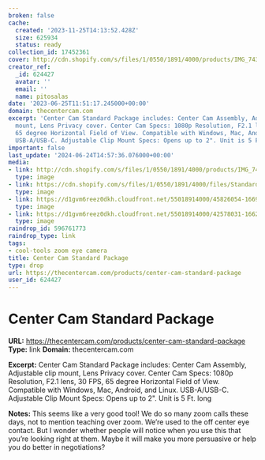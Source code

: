 ```yaml
---
broken: false
cache:
  created: '2023-11-25T14:13:52.428Z'
  size: 625934
  status: ready
collection_id: 17452361
cover: http://cdn.shopify.com/s/files/1/0550/1891/4000/products/IMG_74362.jpg?v=1671240795
creator_ref:
  _id: 624427
  avatar: ''
  email: ''
  name: pitosalas
date: '2023-06-25T11:51:17.245000+00:00'
domain: thecentercam.com
excerpt: 'Center Cam Standard Package includes: Center Cam Assembly, Adjustable clip
  mount, Lens Privacy cover. Center Cam Specs: 1080p Resolution, F2.1 lens, 30 FPS,
  65 degree Horizontal Field of View. Compatible with Windows, Mac, Android, and Linux.
  USB-A/USB-C. Adjustable Clip Mount Specs: Opens up to 2". Unit is 5 Ft. long'
important: false
last_update: '2024-06-24T14:57:36.076000+00:00'
media:
- link: http://cdn.shopify.com/s/files/1/0550/1891/4000/products/IMG_74362.jpg?v=1671240795
  type: image
- link: https://cdn.shopify.com/s/files/1/0550/1891/4000/files/Standard_Bigger-01_1_480x480.jpg?v=1653500526
  type: image
- link: https://d1gvm6reez0dkh.cloudfront.net/55018914000/45826054-1669045854.3887.jpg
  type: image
- link: https://d1gvm6reez0dkh.cloudfront.net/55018914000/42578031-1662376196.3086.jpg
  type: image
raindrop_id: 596761773
raindrop_type: link
tags:
- cool-tools zoom eye camera
title: Center Cam Standard Package
type: drop
url: https://thecentercam.com/products/center-cam-standard-package
user_id: 624427
---
```


# Center Cam Standard Package

**URL:** https://thecentercam.com/products/center-cam-standard-package
**Type:** link
**Domain:** thecentercam.com

**Excerpt:** Center Cam Standard Package includes: Center Cam Assembly, Adjustable clip mount, Lens Privacy cover. Center Cam Specs: 1080p Resolution, F2.1 lens, 30 FPS, 65 degree Horizontal Field of View. Compatible with Windows, Mac, Android, and Linux. USB-A/USB-C. Adjustable Clip Mount Specs: Opens up to 2". Unit is 5 Ft. long

**Notes:**
This seems like a very good tool! We do so many zoom calls these days, not to mention teaching over zoom. We’re used to the off center eye contact. But I wonder whether people will notice when you use this that you’re looking right at them. Maybe it will make you more persuasive or help you do better in negotiations?
